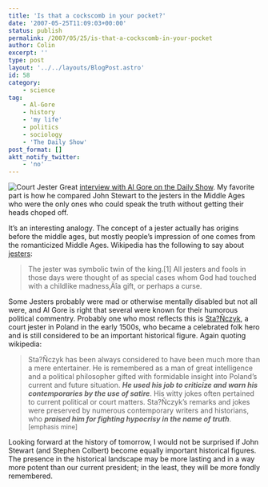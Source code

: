 ```yaml
---
title: 'Is that a cockscomb in your pocket?'
date: '2007-05-25T11:09:03+00:00'
status: publish
permalink: /2007/05/25/is-that-a-cockscomb-in-your-pocket
author: Colin
excerpt: ''
type: post
layout: '../../layouts/BlogPost.astro'
id: 58
category:
    - science
tag:
    - Al-Gore
    - history
    - 'my life'
    - politics
    - sociology
    - 'The Daily Show'
post_format: []
aktt_notify_twitter:
    - 'no'
---
```

![Court Jester](/uploads/2007/05/jester.jpg) Great [interview with Al Gore on the Daily Show](https://onegoodmove.org/1gm/1gmarchive/2007/05/al_gore_1.html). My favorite part is how he compared John Stewart to the jesters in the Middle Ages who were the only ones who could speak the truth without getting their heads choped off.

It’s an interesting analogy. The concept of a jester actually has origins before the middle ages, but mostly people’s impression of one comes from the romanticized Middle Ages. Wikipedia has the following to say about [jesters](https://en.wikipedia.org/wiki/Jester):

> The jester was symbolic twin of the king.\[1\] All jesters and fools in those days were thought of as special cases whom God had touched with a childlike madness‚Äîa gift, or perhaps a curse.

Some Jesters probably were mad or otherwise mentally disabled but not all were, and Al Gore is right that several were known for their humorous political commentry. Probably one who most reflects this is [Sta?Ñczyk](https://en.wikipedia.org/wiki/Stanczyk), a court jester in Poland in the early 1500s, who became a celebrated folk hero and is still considered to be an important historical figure. Again quoting wikipedia:

> Sta?Ñczyk has been always considered to have been much more than a mere entertainer. He is remembered as a man of great intelligence and a political philosopher gifted with formidable insight into Poland’s current and future situation. ***He used his job to criticize and warn his contemporaries by the use of satire***. His witty jokes often pertained to current political or court matters. Sta?Ñczyk’s remarks and jokes were preserved by numerous contemporary writers and historians, who ***praised him for fighting hypocrisy in the name of truth***. <span style="font-size:90%"> \[emphasis mine\]</span>

Looking forward at the history of tomorrow, I would not be surprised if John Stewart (and Stephen Colbert) become equally important historical figures. The presence in the historical landscape may be more lasting and in a way more potent than our current president; in the least, they will be more fondly remembered.